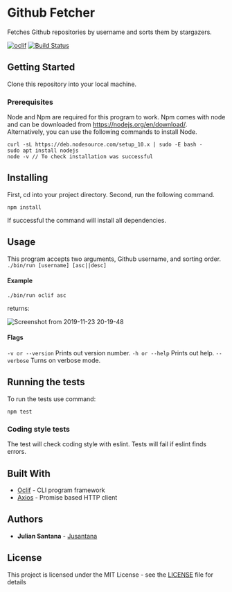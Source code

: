 Github Fetcher
=============

Fetches Github repositories by username and sorts them by stargazers.

[![oclif](https://img.shields.io/badge/cli-oclif-brightgreen.svg)](https://oclif.io)
[![Build Status](https://travis-ci.org/jusantana/GithubFetcher.svg?branch=master)](https://travis-ci.org/jusantana/GithubFetcher)

## Getting Started

Clone this repository into your local machine.

### Prerequisites

Node and Npm are required for this program to work. Npm comes with node and can be downloaded from https://nodejs.org/en/download/.
Alternatively, you can use the following commands to install Node.
```
curl -sL https://deb.nodesource.com/setup_10.x | sudo -E bash -
sudo apt install nodejs
node -v // To check installation was successful
```

## Installing

First, cd into your project directory.
Second, run the following command.
```
npm install
```
If successful the command will install all dependencies.

## Usage
This program accepts two arguments, Github username, and sorting order.
`./bin/run [username] [asc||desc]`
#### Example
```
./bin/run oclif asc
```
returns:

   ![Screenshot from 2019-11-23 20-19-48](https://user-images.githubusercontent.com/31261222/69487836-cc792f80-0e2e-11ea-8f9d-dc228546eee1.png)
   
#### Flags
`-v or --version` Prints out version number.
`-h or --help` Prints out help.
`--verbose` Turns on verbose mode.

## Running the tests

To run the tests use command: 
```
npm test
```

### Coding style tests

The test will check coding style with eslint.
Tests will fail if eslint finds errors.

## Built With

* [Oclif](https://github.com/oclif/oclif) - CLI program framework
* [Axios](https://github.com/axios/axios) - Promise based HTTP client


## Authors

* **Julian Santana** - [Jusantana](https://github.com/jusantana)

## License

This project is licensed under the MIT License - see the [LICENSE](LICENSE) file for details
